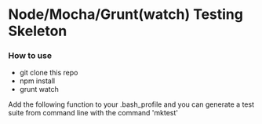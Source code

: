 # Node/Mocha/Grunt(watch) Testing Skeleton

### How to use

- git clone this repo
- npm install
- grunt watch

Add the following function to your .bash_profile and you can generate a test suite from command line
with the command 'mktest'
